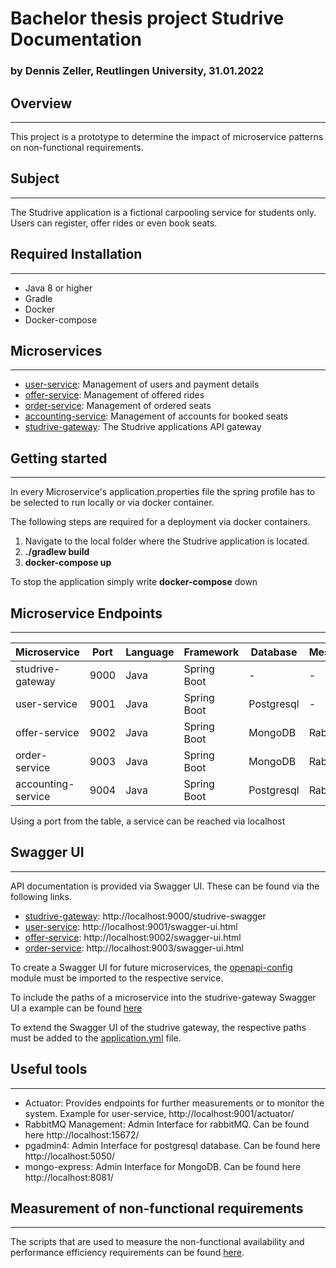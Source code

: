 # Bachelor thesis project Studrive Documentation
### by Dennis Zeller, Reutlingen University, 31.01.2022
## Overview
***
This project is a prototype to determine the impact of microservice patterns on non-functional requirements.
## Subject
***
The Studrive application is a fictional carpooling service for students only. Users can register, offer rides or even book seats.
## Required Installation
***
- Java 8 or higher
- Gradle
- Docker
- Docker-compose
## Microservices
***
- [user-service](https://github.com/dnszlr/studrive/tree/master/user-service): Management of users and payment details
- [offer-service](https://github.com/dnszlr/studrive/tree/master/offer-service): Management of offered rides
- [order-service](https://github.com/dnszlr/studrive/tree/master/order-service): Management of ordered seats
- [accounting-service](https://github.com/dnszlr/studrive/tree/master/accounting-service): Management of accounts for booked seats
- [studrive-gateway](https://github.com/dnszlr/studrive/tree/master/studrive-gateway): The Studrive applications API gateway
## Getting started
***
In every Microservice's application.properties file the spring profile has to be selected to run locally or via docker container.

The following steps are required for a deployment via docker containers.

1. Navigate to the local folder where the Studrive application is located.
2. **./gradlew build**
3. **docker-compose up**

To stop the application simply write **docker-compose** down
## Microservice Endpoints
***
| Microservice       | Port | Language | Framework    | Database   | Messaging    |
|--------------------|------|----------|--------------|------------|--------------|
| studrive-gateway   | 9000 | Java     | Spring Boot  | -          | -            |
| user-service       | 9001 | Java     | Spring Boot | Postgresql | -            |
| offer-service      | 9002 | Java     | Spring Boot | MongoDB    | RabbitMQ     |
| order-service      | 9003 | Java     | Spring Boot | MongoDB    | RabbitMQ |
| accounting-service | 9004 | Java     | Spring Boot | Postgresql | RabbitMQ |

Using a port from the table, a service can be reached via localhost
## Swagger UI
***
API documentation is provided via Swagger UI. These can be found via the following links.
- [studrive-gateway](https://github.com/dnszlr/studrive/tree/master/studrive-gateway): http://localhost:9000/studrive-swagger
- [user-service](https://github.com/dnszlr/studrive/tree/master/user-service): http://localhost:9001/swagger-ui.html
- [offer-service](https://github.com/dnszlr/studrive/tree/master/offer-service): http://localhost:9002/swagger-ui.html
- [order-service](https://github.com/dnszlr/studrive/tree/master/order-service): http://localhost:9003/swagger-ui.html

To create a Swagger UI for future microservices, the [openapi-config](https://github.com/dnszlr/studrive/tree/master/openapi-config) module must be imported to the respective service.

To include the paths of a microservice into the studrive-gateway Swagger UI a example can be found [here](https://github.com/dnszlr/studrive/blob/master/offer-service/src/main/java/com/zeller/studrive/offerservice/OfferServiceApplication.java)

To extend the Swagger UI of the studrive gateway, the respective paths must be added to the [application.yml](https://github.com/dnszlr/studrive/blob/master/studrive-gateway/src/main/resources/application.yml) file.
## Useful tools
***
- Actuator: Provides endpoints for further measurements or to monitor the system. Example for user-service, http://localhost:9001/actuator/
- RabbitMQ Management: Admin Interface for rabbitMQ. Can be found here http://localhost:15672/
- pgadmin4: Admin Interface for postgresql database. Can be found here http://localhost:5050/
- mongo-express: Admin Interface for MongoDB. Can be found here http://localhost:8081/
## Measurement of non-functional requirements
***
The scripts that are used to measure the non-functional availability and performance efficiency requirements can be found [here](https://github.com/dnszlr/studrive/tree/master/clientside-shellscript).

